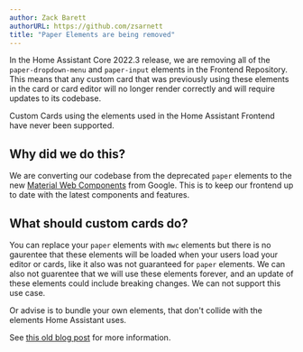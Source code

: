```yaml
---
author: Zack Barett
authorURL: https://github.com/zsarnett
title: "Paper Elements are being removed"
---
```


In the Home Assistant Core 2022.3 release, we are removing all of the `paper-dropdown-menu` and `paper-input` elements in the Frontend Repository. This means that any custom card that was previously using these elements in the card or card editor will no longer render correctly and will require updates to its codebase.

Custom Cards using the elements used in the Home Assistant Frontend have never been supported.

## Why did we do this?

We are converting our codebase from the deprecated `paper` elements to the new [Material Web Components](https://github.com/material-components/material-components-web-components) from Google. This is to keep our frontend up to date with the latest components and features.

## What should custom cards do?
 
You can replace your `paper` elements with `mwc` elements but there is no gaurentee that these elements will be loaded when your users load your editor or cards, like it also was not guaranteed for `paper` elements. We can also not guarentee that we will use these elements forever, and an update of these elements could include breaking changes. We can not support this use case.

Or advise is to bundle your own elements, that don't collide with the elements Home Assistant uses.

See [this old blog post](https://developers.home-assistant.io/blog/2020/10/02/lazyMoreInfo#what-about-external-elements) for more information.
